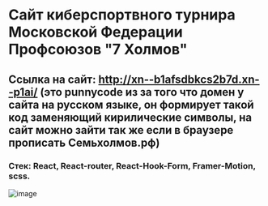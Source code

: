 # Сайт киберспортвного турнира Московской Федерации Профсоюзов "7 Холмов"

## Ссылка на сайт: http://xn--b1afsdbkcs2b7d.xn--p1ai/ (это punnycode из за того что домен у сайта на русском языке, он формирует такой код заменяющий кирилические символы, на сайт можно зайти так же если в браузере прописать Семьхолмов.рф)

### Стек: React, React-router, React-Hook-Form, Framer-Motion, scss. 

![image](https://user-images.githubusercontent.com/54777402/162930557-83886b51-e34a-4394-bfea-362f19ee8870.png)
